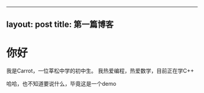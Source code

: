  ---
layout: post
title: 第一篇博客
 ---

# 你好
我是Carrot，一位莘松中学的初中生。
我热爱编程，热爱数学，目前正在学C++

哈哈，也不知道要说什么，毕竟这是一个demo